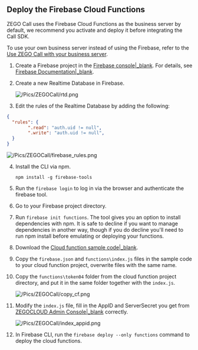## Deploy the Firebase Cloud Functions

ZEGO Call uses the  Firebase Cloud Functions as the business server by default, we recommend you activate and deploy it before integrating the Call SDK.
 

<div class="mk-hint">

To use your own business server instead of using the Firebase, refer to the [Use ZEGO Call with your business server](!users).

</div>

1. Create a Firebase project in the [Firebase console\|_blank](https://console.firebase.google.com/). For details, see [Firebase Documentation\|_blank](https://firebase.google.com/docs/functions/get-started).

2. Create a new Realtime Database in Firebase. 

    ![/Pics/ZEGOCall/rtd.png](http://doc.oa.zego.im/Pics/ZEGOCall/rtd.png)

3. Edit the rules of the Realtime Database by adding the following:

```json
{
  "rules": {
        ".read": "auth.uid != null",
        ".write": "auth.uid != null",
  }
}
```

![/Pics/ZEGOCall/firebase_rules.png](/Pics/ZEGOCall/firebase_rules.png)

4. Install the CLI via npm.
    ```
    npm install -g firebase-tools
    ```
5. Run the `firebase login` to log in via the browser and authenticate the firebase tool.   
6. Go to your Firebase project directory.
7. Run `firebase init functions`. The tool gives you an option to install dependencies with npm. It is safe to decline if you want to manage dependencies in another way, though if you do decline you'll need to run npm install before emulating or deploying your functions.
8. Download the [Cloud function sample code\|_blank](https://github.com/ZEGOCLOUD/call_firebase_funcitons). 
9. Copy the `firebase.json` and `functions\index.js` files in the sample code to your cloud function project, overwrite files with the same name.  
10. Copy the `functions\token04` folder from the cloud function project directory, and put it in the same folder together with the `index.js`.

    ![/Pics/ZEGOCall/copy_cf.png](/Pics/ZEGOCall/copy_cf.png)

11. Modify the `index.js` file, fill in the AppID and ServerSecret you get from [ZEGOCLOUD Admin Console\|_blank](https://console.zegocloud.com) correctly.

    ![/Pics/ZEGOCall/index_appid.png](/Pics/ZEGOCall/index_appid.png)

12. In Firebase CLI, run the `firebase deploy --only functions` command to deploy the cloud functions. 





















